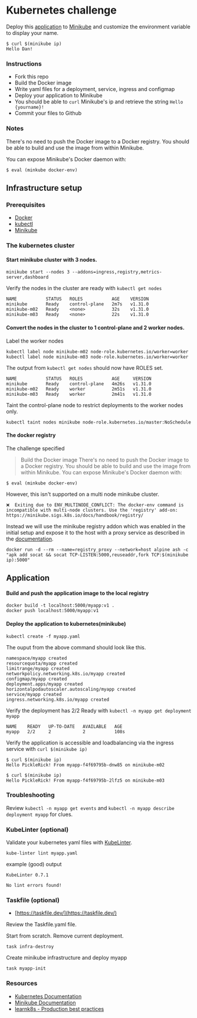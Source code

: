 
# Kubernetes challenge

Deploy this [application](https://github.com/learnk8s/kubernetes-challenge) to [Minikube](https://github.com/kubernetes/minikube) and customize the environment variable to display your name.

```
$ curl $(minikube ip)
Hello Dan!
```

### Instructions

- Fork this repo
- Build the Docker image
- Write yaml files for a deployment, service, ingress and configmap
- Deploy your application to Minikube
- You should be able to `curl` Minikube's ip and retrieve the string `Hello {yourname}!`
- Commit your files to Github

### Notes

There's no need to push the Docker image to a Docker registry. You should be able to build and use the image from within Minikube.

You can expose Minikube's Docker daemon with:

```shell
$ eval (minkube docker-env)
```

## Infrastructure setup

### Prerequisites

- [Docker](https://docs.docker.com/engine/install/)
- [kubectl](https://kubernetes.io/docs/tasks/tools/#kubectl)
- [Minikube](https://minikube.sigs.k8s.io/docs/start/?arch=%2Flinux%2Fx86-64%2Fstable%2Fbinary+download])

### The kubernetes cluster

#### Start minikube cluster with 3 nodes.

```shell
minikube start --nodes 3 --addons=ingress,registry,metrics-server,dashboard
```

Verify the nodes in the cluster are ready with `kubectl get nodes`

```
NAME           STATUS   ROLES           AGE    VERSION
minikube       Ready    control-plane   2m7s   v1.31.0
minikube-m02   Ready    <none>          32s    v1.31.0
minikube-m03   Ready    <none>          22s    v1.31.0
```

#### Convert the nodes in the cluster to 1 control-plane and 2 worker nodes.

Label the worker nodes

```shell
kubectl label node minikube-m02 node-role.kubernetes.io/worker=worker
kubectl label node minikube-m03 node-role.kubernetes.io/worker=worker
```

The output from `kubectl get nodes` should now have ROLES set.

```
NAME           STATUS   ROLES           AGE     VERSION
minikube       Ready    control-plane   4m26s   v1.31.0
minikube-m02   Ready    worker          2m51s   v1.31.0
minikube-m03   Ready    worker          2m41s   v1.31.0
```

Taint the control-plane node to restrict deployments to the worker nodes only.

```shell
kubectl taint nodes minikube node-role.kubernetes.io/master:NoSchedule
```

#### The docker registry

The challenge specified

> Build the Docker image
There's no need to push the Docker image to a Docker registry. You should be able to build and use the image from within Minikube.
You can expose Minikube's Docker daemon with:

```shell
$ eval (minkube docker-env)
```

However, this isn't supported on a multi node minikube cluster. 

```
❌  Exiting due to ENV_MULTINODE_CONFLICT: The docker-env command is incompatible with multi-node clusters. Use the 'registry' add-on: https://minikube.sigs.k8s.io/docs/handbook/registry/
```

Instead we will use the minikube registry addon which was enabled in the initial setup and expose it to the host with a proxy service as described in the [documentation](https://minikube.sigs.k8s.io/docs/handbook/registry/).

```shell
docker run -d --rm --name=registry_proxy --network=host alpine ash -c "apk add socat && socat TCP-LISTEN:5000,reuseaddr,fork TCP:$(minikube ip):5000"
```

## Application

#### Build and push the application image to the local registry

```shell
docker build -t localhost:5000/myapp:v1 .
docker push localhost:5000/myapp:v1
```

#### Deploy the application to kubernetes(minikube)

```shell
kubectl create -f myapp.yaml
```

The ouput from the above command should look like this.

```
namespace/myapp created
resourcequota/myapp created
limitrange/myapp created
networkpolicy.networking.k8s.io/myapp created
configmap/myapp created
deployment.apps/myapp created
horizontalpodautoscaler.autoscaling/myapp created
service/myapp created
ingress.networking.k8s.io/myapp created
```

Verify the deployment has 2/2 Ready with `kubectl -n myapp get deployment myapp`

```
NAME    READY   UP-TO-DATE   AVAILABLE   AGE
myapp   2/2     2            2           108s
```

Verify the application is accessible and loadbalancing via the ingress service with `curl $(minikube ip)`

```
$ curl $(minikube ip)
Hello PickleRick! From myapp-f4f69795b-dnw85 on minikube-m02

$ curl $(minikube ip)
Hello PickleRick! From myapp-f4f69795b-2lfz5 on minikube-m03
```

### Troubleshooting

Review `kubectl -n myapp get events` and `kubectl -n myapp describe deployment myapp` for clues.

### KubeLinter (optional)

Validate your kubernetes yaml files with [KubeLinter](https://docs.kubelinter.io/#/?id=installing-kubelinter).

```shell
kube-linter lint myapp.yaml
```

example (good) output

```
KubeLinter 0.7.1

No lint errors found!
```

### Taskfile (optional)

- [https://taskfile.dev/](https://taskfile.dev/)

Review the Taskfile.yaml file.

Start from scratch. Remove current deployment.

```shell
task infra-destroy
```

Create minikube infrastructure and deploy myapp

```shell
task myapp-init
```

### Resources

- [Kubernetes Documentation](https://kubernetes.io/docs/home/)
- [Minikube Documentation](https://minikube.sigs.k8s.io/docs/)
- [learnk8s - Production best practices](https://learnk8s.io/production-best-practices)